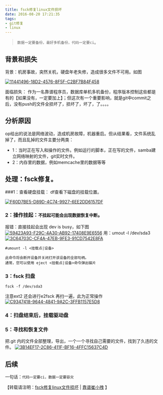 ```yaml
---
title: fsck修复linux文件损坏 
date: 2016-08-20 17:21:35
tags: 
- git修复
- linux
---
```


>`数据一定要备份，最好多机备份，代码一定要ci`。

## 背景和损失
背景：机房事故，突然关机，硬盘年老失修，造成很多文件不可用。如图


[![11441496-18D2-4576-8F5F-C2BF7B84F458](http://cuihuan.net/wp-content/uploads/2016/08/11441496-18D2-4576-8F5F-C2BF7B84F458-300x84.png)](http://cuihuan.net/wp-content/uploads/2016/08/11441496-18D2-4576-8F5F-C2BF7B84F458.png)


面临损失：
作为一名靠谱程序员，数据库单机多机备份，程序版本控制这些都是有的【如果没有，一定要加上】；但这次有一个重要影响，就是git中commit之后，没有push的文件全损坏了，损坏了，坏了，了。。。。

## 分析原因
op给出的说法是网络波动，造成机房故障，机器重启。但从结果看，文件系统乱掉了，而且乱掉的文件主要分两类：
- 1：当时正在写入和操作的文件。例如运行的脚本，正在写的文件，samba建立网络映射的文件，git实时文件。
- 2：内存里的数据，例如memcache里的数据等等



## 处理：fsck修复。
###1：查看硬盘挂载：
df查看下磁盘的挂载位置。

[![F60D7BE5-D89D-4C74-9927-6EE2DD6157DF](http://cuihuan.net/wp-content/uploads/2016/08/F60D7BE5-D89D-4C74-9927-6EE2DD6157DF-300x51.png)](http://cuihuan.net/wp-content/uploads/2016/08/F60D7BE5-D89D-4C74-9927-6EE2DD6157DF.png)
### 2：操作挂起：`不挂起可能会出现数据恢复中断`。
报错：直接挂起会出现 dev is busy，如下图
[![59423A93-F29C-4A30-AB92-17408E9E6556](http://cuihuan.net/wp-content/uploads/2016/08/59423A93-F29C-4A30-AB92-17408E9E6556-300x40.png)](http://cuihuan.net/wp-content/uploads/2016/08/59423A93-F29C-4A30-AB92-17408E9E6556.png)
用：umout -l /dev/sda3
[![3C64703C-CF4A-47EB-9FE3-91CD7542E8FA](http://cuihuan.net/wp-content/uploads/2016/08/3C64703C-CF4A-47EB-9FE3-91CD7542E8FA-300x46.png)](http://cuihuan.net/wp-content/uploads/2016/08/3C64703C-CF4A-47EB-9FE3-91CD7542E8FA.png)
```
#umount -l <挂载点|设备>

此命令将会断开设备并关闭打开该设备的全部句柄。
通常，您可以使用 eject <挂载点|设备>命令弹出碟片
```
### 3：fsck 扫盘
```
fsck -f /dev/sda3
```
注意ext2 还会进行e2fsck 再扫一遍，此为正常操作
[![C9347418-9644-4841-9A2C-3FFB1157E5D8](http://cuihuan.net/wp-content/uploads/2016/08/C9347418-9644-4841-9A2C-3FFB1157E5D8-300x83.png)](http://cuihuan.net/wp-content/uploads/2016/08/C9347418-9644-4841-9A2C-3FFB1157E5D8.png)
### 4：扫盘结束后，挂载驱动盘


### 5：寻找和恢复文件
把.git 内的文件全部整理，导出，一个一个寻找自己需要的文件，找到了久违的文件。
[![3B14EF17-2C86-411F-BF16-4FFC15637C4D](http://cuihuan.net/wp-content/uploads/2016/08/3B14EF17-2C86-411F-BF16-4FFC15637C4D-300x109.png)](http://cuihuan.net/wp-content/uploads/2016/08/3B14EF17-2C86-411F-BF16-4FFC15637C4D.png)

## 后续
一句话：`代码一定要ci，数据一定要容灾`

【转载请注明：[fsck修复linux文件损坏](http://cuihuan.net/?p=474) | [靠谱崔小拽](http://cuihuan.net) 】







